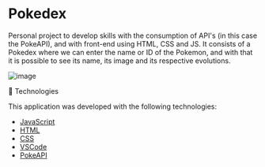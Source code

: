 # Pokedex
Personal project to develop skills with the consumption of API's (in this case the PokeAPI), and with front-end using HTML, CSS and JS.
It consists of a Pokedex where we can enter the name or ID of the Pokemon, and with that it is possible to see its name, its image and its respective evolutions.

![image](https://user-images.githubusercontent.com/86070920/190915034-3ed79aa7-4484-4873-8202-6c370d0d9b57.png)


🚀 Technologies

This application was developed with the following technologies:

- [JavaScript](https://www.javascript.com/)
- [HTML](https://developer.mozilla.org/en-US/docs/Web/HTML)
- [CSS](https://developer.mozilla.org/en-US/docs/Web/CSS)
- [VSCode](https://code.visualstudio.com/)
- [PokeAPI](https://pokeapi.co/)
